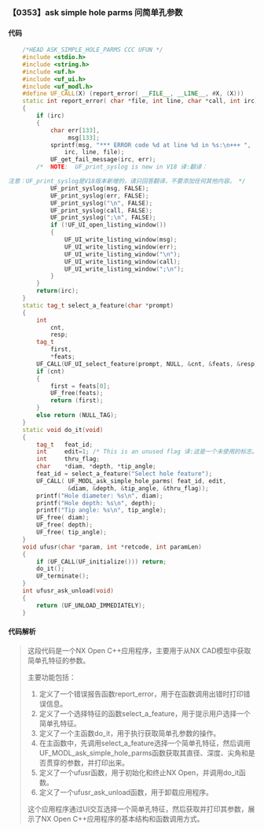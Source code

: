 ### 【0353】ask simple hole parms 问简单孔参数

#### 代码

```cpp
    /*HEAD ASK_SIMPLE_HOLE_PARMS CCC UFUN */  
    #include <stdio.h>  
    #include <string.h>  
    #include <uf.h>  
    #include <uf_ui.h>  
    #include <uf_modl.h>  
    #define UF_CALL(X) (report_error( __FILE__, __LINE__, #X, (X)))  
    static int report_error( char *file, int line, char *call, int irc)  
    {  
        if (irc)  
        {  
            char err[133],  
                 msg[133];  
            sprintf(msg, "*** ERROR code %d at line %d in %s:\n+++ ",  
                irc, line, file);  
            UF_get_fail_message(irc, err);  
        /*  NOTE:  UF_print_syslog is new in V18 译:翻译：

注意：UF_print_syslog是V18版本新增的，请只回答翻译，不要添加任何其他内容。 */  
            UF_print_syslog(msg, FALSE);  
            UF_print_syslog(err, FALSE);  
            UF_print_syslog("\n", FALSE);  
            UF_print_syslog(call, FALSE);  
            UF_print_syslog(";\n", FALSE);  
            if (!UF_UI_open_listing_window())  
            {  
                UF_UI_write_listing_window(msg);  
                UF_UI_write_listing_window(err);  
                UF_UI_write_listing_window("\n");  
                UF_UI_write_listing_window(call);  
                UF_UI_write_listing_window(";\n");  
            }  
        }  
        return(irc);  
    }  
    static tag_t select_a_feature(char *prompt)  
    {  
        int  
            cnt,  
            resp;  
        tag_t  
            first,  
            *feats;  
        UF_CALL(UF_UI_select_feature(prompt, NULL, &cnt, &feats, &resp));  
        if (cnt)  
        {  
            first = feats[0];  
            UF_free(feats);  
            return (first);  
        }  
        else return (NULL_TAG);  
    }  
    static void do_it(void)  
    {  
        tag_t   feat_id;  
        int     edit=1; /* This is an unused flag 译:这是一个未使用的标志。 */  
        int     thru_flag;  
        char    *diam, *depth, *tip_angle;  
        feat_id = select_a_feature("Select hole feature");  
        UF_CALL( UF_MODL_ask_simple_hole_parms( feat_id, edit,  
                 &diam, &depth, &tip_angle, &thru_flag));  
        printf("Hole diameter: %s\n", diam);  
        printf("Hole depth: %s\n", depth);  
        printf("Tip angle: %s\n", tip_angle);  
        UF_free( diam);  
        UF_free( depth);  
        UF_free( tip_angle);  
    }  
    void ufusr(char *param, int *retcode, int paramLen)  
    {  
        if (UF_CALL(UF_initialize())) return;  
        do_it();  
        UF_terminate();  
    }  
    int ufusr_ask_unload(void)  
    {  
        return (UF_UNLOAD_IMMEDIATELY);  
    }

```

#### 代码解析

> 这段代码是一个NX Open C++应用程序，主要用于从NX CAD模型中获取简单孔特征的参数。
>
> 主要功能包括：
>
> 1. 定义了一个错误报告函数report_error，用于在函数调用出错时打印错误信息。
> 2. 定义了一个选择特征的函数select_a_feature，用于提示用户选择一个简单孔特征。
> 3. 定义了一个主函数do_it，用于执行获取简单孔参数的操作。
> 4. 在主函数中，先调用select_a_feature选择一个简单孔特征，然后调用UF_MODL_ask_simple_hole_parms函数获取其直径、深度、尖角和是否贯穿的参数，并打印出来。
> 5. 定义了一个ufusr函数，用于初始化和终止NX Open，并调用do_it函数。
> 6. 定义了一个ufusr_ask_unload函数，用于卸载应用程序。
>
> 这个应用程序通过UI交互选择一个简单孔特征，然后获取并打印其参数，展示了NX Open C++应用程序的基本结构和函数调用方式。
>
